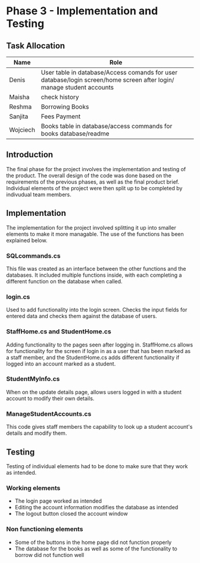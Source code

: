 # Phase 3 - Implementation and Testing

## Task Allocation 

| Name | Role |
| ----------- | ----------- |
| Denis | User table in database/Access comands for user database/login screen/home screen after login/ manage student accounts |
| Maisha | check history |
| Reshma | Borrowing Books |
| Sanjita | Fees Payment |
| Wojciech | Books table in database/access commands for books database/readme |

## Introduction

The final phase for the project involves the implementation and testing of the product. The overall design of the code was done based on the requirements of the previous phases, as well as the final product brief. Individual elements of the project were then split up to be completed by indivudual team members.

## Implementation

The implementation for the project involved splitting it up into smaller elements to make it more managable. The use of the functions has been explained below.

### SQLcommands.cs

This file was created as an interface between the other functions and the databases. It included multiple functions inside, with each completing a different function on the database when called.

### login.cs

Used to add functionality into the login screen. Checks the input fields for entered data and checks them against the database of users.

### StaffHome.cs and StudentHome.cs

Adding functionality to the pages seen after logging in. StaffHome.cs allows for functionality for the screen if login in as a user that has been marked as a staff member, and the StudentHome.cs adds different functionality if logged into an account marked as a student.

### StudentMyInfo.cs

When on the update details page, allows users logged in with a student account to modify their own details.

### ManageStudentAccounts.cs

This code gives staff members the capability to look up a student account's details and modify them.

## Testing

Testing of individual elements had to be done to make sure that they work as intended.

### Working elements

- The login page worked as intended
- Editing the account information modifies the database as intended
- The logout button closed the account window

### Non functioning elements

- Some of the buttons in the home page did not function properly
- The database for the books as well as some of the functionality to borrow did not function well
